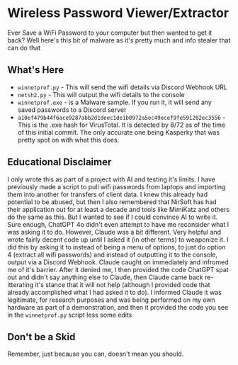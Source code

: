 # Wireless Password Viewer/Extractor
Ever Save a WiFi Password to your computer but then wanted to get it back? Well here's this bit of malware as it's pretty much and info stealer that can do that

## What's Here
- `winnetprof.py` - This will send the wifi details via Discord Webhook URL
- `netsh2.py` - This will output the wifi details to the console
- `winnetprof.exe` - is a Malware sample. If you run it, it will send any saved passwords to a Discord server
- `a10ef479b44f6ace9287abb2d1deec1de1b0972a5ec49ecef9fe591202ec3556` - This is the .exe hash for VirusTotal. It is detected by 8/72 as of the time of this initial commit. The only accurate one being Kasperky that was pretty spot on with what this does.

## Educational Disclaimer
I only wrote this as part of a project with AI and testing it's limits. I have previously made a script to pull wifi passwords from laptops and importing them into another for transfers of client data. I knew this already had potential to be abused, but then I also remembered that NirSoft has had their application out for at least a decade and tools like MimiKatz and others do the same as this. But I wanted to see if I could convince AI to write it. Sure enough, ChatGPT 4o didn't even attempt to have me reconsider what I was asking it to do. However, Claude was a bit different. Very helpful and wrote fairly decent code up until I asked it (in other terms) to weaponize it. I did this by asking it to instead of being a menu of options, to just do option 4 (extract all wifi passwords) and instead of outputting it to the console, output via a Discord Webhook. Claude caught on immediately and infromed me of it's barrier. After it denied me, I then provided the code ChatGPT spat out and didn't say anything else to Claude, then Claude came back re-itterating it's stance that it will not help (although I provided code that already accomplished what I had asked it to do). I informed Claude it was legitimate, for research purposes and was being performed on my own hardware as part of a demonstration, and then it provided the code you see in the `winnetprof.py` script less some edits

## Don't be a Skid
Remember, just because you can, doesn't mean you should. 
